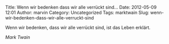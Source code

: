 Title: Wenn wir bedenken dass wir alle verrückt sind...
Date: 2012-05-09 12:01
Author: marvin
Category: Uncategorized
Tags: marktwain
Slug: wenn-wir-bedenken-dass-wir-alle-verruckt-sind

Wenn wir bedenken, dass wir alle verrückt sind, ist das Leben erklärt.

<cite>Mark Twain</cite>

